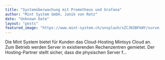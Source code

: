 ```yaml
---
title: "Systemüberwachung mit Prometheus und Grafana"
author: "Mint System GmbH, Janik von Rotz"
date: "Unknown Date"
layout: "posts"
featured_image: "https://www.mint-system.ch/unsplash/xZCJN3BFkWY/surveillance.jpe"
---
```


Die Mint System bietet für Kunden das Cloud-Hosting Mintsys Cloud an. Zum Betrieb werden Server in existierenden Rechenzentren gemietet. Der Hosting-Partner stellt sicher, dass die physischen Server f...

